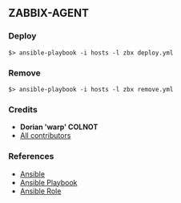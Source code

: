 ## ZABBIX-AGENT

### Deploy
`$> ansible-playbook -i hosts -l zbx deploy.yml`

### Remove

`$> ansible-playbook -i hosts -l zbx remove.yml`

### Credits

* **Dorian 'warp' COLNOT**
* [All contributors](https://github.com/w4rppy/zabbix-agent-playbook/cactilize/graphs/contributors)

### References

- [Ansible](http://www.ansibleworks.com)
- [Ansible Playbook](http://docs.ansible.com/playbooks.html)
- [Ansible Role](http://docs.ansible.com/playbooks_roles.html)
